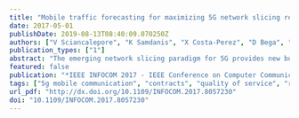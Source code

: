 ```yaml
---
title: "Mobile traffic forecasting for maximizing 5G network slicing resource utilization"
date: 2017-05-01
publishDate: 2019-08-13T08:40:09.070250Z
authors: ["V Sciancalepore", "K Samdanis", "X Costa-Perez", "D Bega", "M Gramaglia", "A Banchs"]
publication_types: ["1"]
abstract: "The emerging network slicing paradigm for 5G provides new business opportunities by enabling multi-tenancy support. At the same time, new technical challenges are introduced, as novel resource allocation algorithms are required to accommodate different business models. In particular, infrastructure providers need to implement radically new admission control policies to decide on network slices requests depending on their Service Level Agreements (SLA). When implementing such admission control policies, infrastructure providers may apply forecasting techniques in order to adjust the allocated slice resources so as to optimize the network utilization while meeting network slices' SLAs. This paper focuses on the design of three key network slicing building blocks responsible for (i) traffic analysis and prediction per network slice, (ii) admission control decisions for network slice requests, and (iii) adaptive correction of the forecasted load based on measured deviations. Our results show very substantial potential gains in terms of system utilization as well as a trade-off between conservative forecasting configurations versus more aggressive ones (higher gains, SLA risk)."
featured: false
publication: "*IEEE INFOCOM 2017 - IEEE Conference on Computer Communications*"
tags: ["5g mobile communication", "contracts", "quality of service", "resource allocation", "telecommunication congestion control", "telecommunication traffic", "different business models", "infrastructure providers", "admission control policies", "allocated slice resources", "network utilization", "traffic analysis", "admission control decisions", "network slice requests", "forecasted load", "trade-off between conservative forecasting configurations", "mobile traffic forecasting", "resource utilization", "emerging network slicing paradigm", "business opportunities", "multitenancy support", "resource allocation algorithms", "5g network slicing resource utilization", "service level agreements", "sla", "slicing building blocks", "forecasting", "admission control", "5g mobile communication", "3gpp", "prediction algorithms", "training", "resource management", ""]
url_pdf: "http://dx.doi.org/10.1109/INFOCOM.2017.8057230"
doi: "10.1109/INFOCOM.2017.8057230"
---
```


